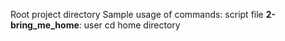 Root project directory
Sample usage of commands:
script file **2-bring_me_home**: user cd home directory 
